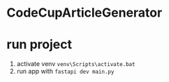 # CodeCupArticleGenerator


# run project
1. activate venv `venv\Scripts\activate.bat`
2. run app with `fastapi dev main.py`